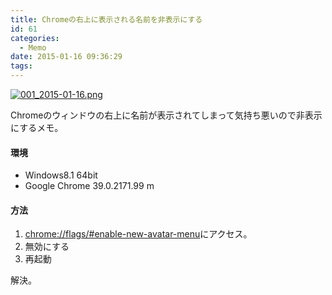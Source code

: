 ```yaml
---
title: Chromeの右上に表示される名前を非表示にする
id: 61
categories:
  - Memo
date: 2015-01-16 09:36:29
tags:
---
```


[![001_2015-01-16.png](/assets/images/001_2015-01-16.png)](/assets/images/001_2015-01-16.png)

Chromeのウィンドウの右上に名前が表示されてしまって気持ち悪いので非表示にするメモ。

<!--more-->

#### 環境

- Windows8.1 64bit
- Google Chrome 39.0.2171.99 m

#### 方法

1.  [chrome://flags/#enable-new-avatar-menu](chrome://flags/#enable-new-avatar-menu)にアクセス。
2.  無効にする
3.  再起動

解決。
